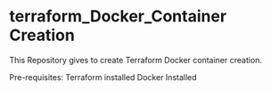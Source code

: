 # terraform_Docker_Container Creation

This Repository gives to create Terraform Docker container creation.

Pre-requisites:
Terraform installed
Docker Installed 


